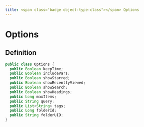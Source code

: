 ```yaml
---
title: <span class="badge object-type-class"></span> Options
---
```

# <span class="badge object-type-class"></span> Options

## Definition

```java
public class Options {
  public Boolean keepTime;
  public Boolean includeVars;
  public Boolean showStarred;
  public Boolean showRecentlyViewed;
  public Boolean showSearch;
  public Boolean showHeadings;
  public Long maxItems;
  public String query;
  public List<String> tags;
  public Long folderId;
  public String folderUID;
}
```
